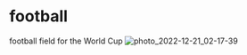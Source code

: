 # football
football field for the World Cup
![photo_2022-12-21_02-17-39](https://user-images.githubusercontent.com/73721459/208893159-eb2b4838-2d9f-4f49-9905-a3ad8a9fc5cf.jpg)
